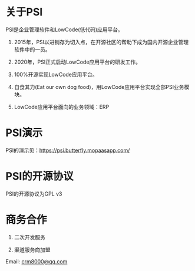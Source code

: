 # 关于PSI

PSI是企业管理软件和LowCode(低代码)应用平台。

1. 2015年，PSI以进销存为切入点，在开源社区的帮助下成为国内开源企业管理软件中的一员。

2. 2020年，PSI正式启动LowCode应用平台的研发工作。

3. 100%开源实现LowCode应用平台。

4. 自食其力(Eat our own dog food)，用LowCode应用平台实现全部PSI业务模块。

5. LowCode应用平台面向的业务领域：ERP

# PSI演示

PSI的演示见：<a target="_blank" href="https://psi.butterfly.mopaasapp.com/">https://psi.butterfly.mopaasapp.com/</a>

# PSI的开源协议

PSI的开源协议为GPL v3

# 商务合作
1. 二次开发服务

2. 渠道服务商加盟

Email: crm8000@qq.com
